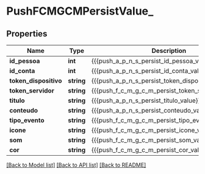 # PushFCMGCMPersistValue_

## Properties
Name | Type | Description | Notes
------------ | ------------- | ------------- | -------------
**id_pessoa** | **int** | {{{push_a_p_n_s_persist_id_pessoa_value}}} | 
**id_conta** | **int** | {{{push_a_p_n_s_persist_id_conta_value}}} | 
**token_dispositivo** | **string** | {{{push_a_p_n_s_persist_token_dispositivo_value}}} | 
**token_servidor** | **string** | {{{push_f_c_m_g_c_m_persist_token_servidor_value}}} | 
**titulo** | **string** | {{{push_a_p_n_s_persist_titulo_value}}} | 
**conteudo** | **string** | {{{push_a_p_n_s_persist_conteudo_value}}} | 
**tipo_evento** | **string** | {{{push_f_c_m_g_c_m_persist_tipo_evento_value}}} | 
**icone** | **string** | {{{push_f_c_m_g_c_m_persist_icone_value}}} | [optional] 
**som** | **string** | {{{push_f_c_m_g_c_m_persist_som_value}}} | [optional] 
**cor** | **string** | {{{push_f_c_m_g_c_m_persist_cor_value}}} | [optional] 

[[Back to Model list]](../README.md#documentation-for-models) [[Back to API list]](../README.md#documentation-for-api-endpoints) [[Back to README]](../README.md)


